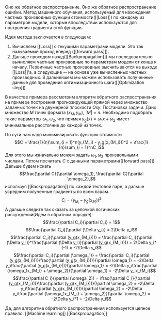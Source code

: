 Оно же обратное распространение. Оно же обратное распространение ошибки. Метод машинного обучения, используемый для нахождения частных производных функции стоимости([[Loss]]) по каждому из параметров модели, которые впоследствии используются для построения градиента этой функции.

Идея метода заключается в следующем:
1. Вычисляем [[Loss]] с текущими параметрами модели. Это так называемый проход вперед ([[forward pass]]).
2. Дальше проходом назад([[Backpropagation]]) мы последовательно вычисляем частные производные по параметрам модели от конца к началу. Первичные частные производные высчитываются на выходе [[Loss]]'а, а следующие -- на основе уже вычисленных частных производных.
В дальнейшем мы можем использовать полученные данные для проведения оптимизационного шага([[Optimization step]])

В качестве примера рассмотрим алгоритм обратного распространения на примере построения прогнозирующей прямой через множество заданных точек на двумерной плоскости $Oxy$.
Постановка задачи:
Дано множество $M$ точек формата $(x_M, y_M)$, $|M| = n$. Необходимо подобрать такие параметры $\omega_1, \omega_2$, что прямая $y_g(x) = \omega_1x+\omega_2$ имеет минимальное расстояние до каждой из точек.

По сути нам надо минимизировать функцию стоимости 
$$C = \frac{1}{n}\sum_{i = 1}^n(y_{M_i} - y_g(x_{M_i}))^2 = \frac{1}{n}\sum_{i = 1}^nC_i$$  Для этого мы изначально можем задать $\omega_1, \omega_2$ произвольными числами. Потом посчитать $C$ с данными параметрами([[forward pass]])
Дальше будем искать $$\frac{\partial C}{\partial \omega_1}, \frac{\partial C}{\partial \omega_2},$$ используя [[Backpropagation]] по каждой тестовой паре, а дальше усредним полученные градиенты по всем парам. 
$$C_i = (y_{M_i} - y_g(x_{M_i}))^2$$
А дальше следите так сказать за цепочкой логических рассуждений(Идем в обратном порядке).
$$\frac{\partial C_i}{\partial C_i} = 1$$
$$\frac{\partial C_i}{\partial (\Delta y_i)} = 2\Delta y_i$$
$$\frac{\partial C_i}{\partial (y_g(x_{M_i}))} = \frac{\partial C_i}{\partial (\Delta y_i)}*\frac{\partial (\Delta y_i)}{\partial (y_g(x_{M_i}))} = 2\Delta y_i*(-1) = -2\Delta y_i$$
$$\frac{\partial C_i}{\partial (\omega_1)} = \frac{\partial C_i}{\partial (y_g(x_{M_i}))}\frac{\partial (y_g(x_{M_i}))}{\partial \omega_1} = -2\Delta y_i\frac{\partial (y_g(x_{M_i}))}{\partial \omega_1} = -2\Delta y_i\frac{\partial (\omega_1x_{M_i} + \omega_2)}{\partial \omega_1} = -2\Delta y_ix_{M_i}$$
$$\frac{\partial C_i}{\partial (\omega_2)} = \frac{\partial C_i}{\partial (y_g(x_{M_i}))}\frac{\partial (y_g(x_{M_i}))}{\partial \omega_2} = -2\Delta y_i\frac{\partial (y_g(x_{M_i}))}{\partial \omega_2} = -2\Delta y_i\frac{\partial (\omega_1x_{M_i} + \omega_2)}{\partial \omega_2} = -2\Delta y_i*1 = -2\Delta y_i$$

Да, для алгоритма обратного распространения используется цепное правило.
[[Machine learning]] [[Backpropagation]]
